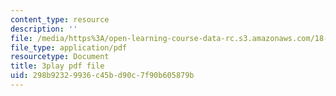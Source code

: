 ```yaml
---
content_type: resource
description: ''
file: /media/https%3A/open-learning-course-data-rc.s3.amazonaws.com/18-06sc-linear-algebra-fall-2011/298b92329936c45bd90c7f90b605879b_HgC1l_6ySkc.pdf
file_type: application/pdf
resourcetype: Document
title: 3play pdf file
uid: 298b9232-9936-c45b-d90c-7f90b605879b
---
```


